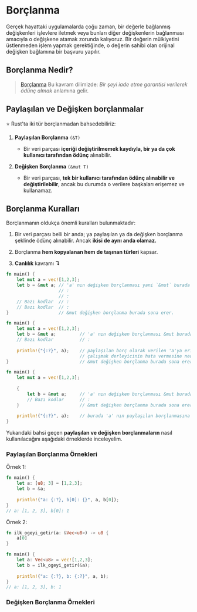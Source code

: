 # Borçlanma
Gerçek hayattaki uygulamalarda çoğu zaman, bir değerle bağlanmış değişkenleri işlevlere iletmek veya bunları diğer değişkenlerin bağlanması amacıyla o değişkene atamak zorunda kalıyoruz. Bir değerin mülkiyetini üstlenmeden işlem yapmak gerektiğinde, o değerin sahibi olan orijinal değişken bağlamına bir başvuru yapılır.

## Borçlanma Nedir?
> [Borçlanma](https://github.com/nikomatsakis/rust-tutorials-keynote/blob/master/Ownership%20and%20Borrowing.pdf) Bu kavram dilimizde: *Bir şeyi iade etme garantisi verilerek ödünç almak* anlamına gelir.

## Paylaşılan ve Değişken borçlanmalar
⭐️ Rust'ta iki tür borçlanmadan bahsedebiliriz:

1. **Paylaşılan Borçlanma** `(&T)`

   * Bir veri parçası **içeriği değiştirilmemek kaydıyla, bir ya da çok kullanıcı tarafından ödünç** alınabilir. 
   
2. **Değişken Borçlanma** `(&mut T)`

   * Bir veri parçası, **tek bir kullanıcı tarafından ödünç alınabilir ve değiştirilebilir**, ancak bu durumda o verilere başkaları erişemez ve kullanamaz.
   
## Borçlanma Kuralları
Borçlanmanın oldukça önemli kuralları bulunmaktadır:

1. Bir veri parçası belli bir anda; ya paylaşılan ya da değişken borçlanma şeklinde ödünç alınabilir. Ancak **ikisi de aynı anda olamaz.**

2. Borçlanma **hem kopyalanan hem de taşınan türleri** kapsar.

2. **Canlılık** kavramı **↴**

```Rust
fn main() {
    let mut a = vec![1,2,3];
    let b = &mut a; // 'a' nın değişken borçlanması yani `&mut` burada başlar
                    // :
                    // :
    // Bazı kodlar  // :
    // Bazı kodlar  // :
}                   // &mut değişken borçlanma burada sona erer.
````

```Rust
fn main() {
    let mut a = vec![1,2,3];
    let b = &mut a;         // 'a' nın değişken borçlanması &mut burada başlar
    // Bazı kodlar          // :
    
    println!("{:?}", a);    // paylaşılan borç olarak verilen 'a'ya erişmeye
                            // çalışmak derleyicinin hata vermesine neden olur.
}                           // &mut değişken borçlanma burada sona erer.
````

```Rust
fn main() {
    let mut a = vec![1,2,3];
    
    {
        let b = &mut a;     // 'a' nın değişken borçlanması &mut burada başlar
        // Bazı kodlar      // :
    }                       // &mut değişken borçlanma burada sona erer.
    
    println!("{:?}", a);    // burada 'a' nın paylaşılan borçlanmasına izin verilir
}
````

Yukarıdaki bahsi geçen **paylaşılan ve değişken borçlanmaların** nasıl kullanılacağını aşağıdaki örneklerde inceleyelim.

### Paylaşılan Borçlanma Örnekleri
Örnek 1:
```Rust
fn main() {
    let a: [u8; 3] = [1,2,3];
    let b = &a;
    
    println!("a: {:?}, b[0]: {}", a, b[0]);
}
// a: [1, 2, 3], b[0]: 1
````
Örnek 2:
```Rust
fn ilk_ogeyi_getir(a: &Vec<u8>) -> u8 {
    a[0]
}

fn main() {
    let a: Vec<u8> = vec![1,2,3];
    let b = ilk_ogeyi_getir(&a);
    
    println!("a: {:?}, b: {:?}", a, b);
}
// a: [1, 2, 3], b: 1
````

### Değişken Borçlanma Örnekleri
